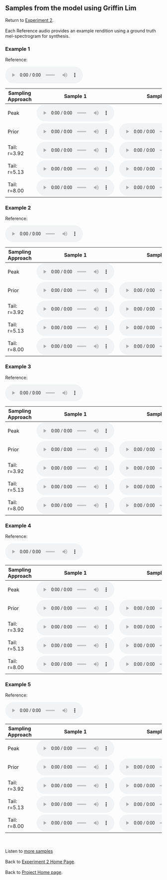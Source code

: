 <!-- exp 1a -->

## Samples from the model using Griffin Lim

Return to [Experiment 2](https://ljlj9.github.io/mscproject/experiment_2_test.html).
<br><br>
Each Reference audio provides an example rendition using a ground truth mel-spectrogram for synthesis.

### Example 1

Reference:          
<p><audio src="Exp2Test/Example1/reference.wav" controls style="width: 250px;"></audio></p>

| Sampling Approach | Sample 1 | Sample 2 | Sample 3 | Sample 4 | Sample 5 |
| --- | --- | --- | --- | --- | --- |
| Peak  | <audio src="Exp2Test/Example1/peak/sample_1.wav" controls style="width: 250px;"></audio> | | | | |
| Prior | <audio src="Exp2Test/Example1/prior/sample_1.wav" controls style="width: 250px;"></audio> | <audio src="Exp2Test/Example1/prior/sample_2.wav" controls style="width: 250px;"></audio> | <audio src="Exp2Test/Example1/prior/sample_3.wav" controls style="width: 250px;"></audio> | <audio src="Exp2Test/Example1/prior/sample_4.wav" controls style="width: 250px;"></audio> | <audio src="Exp2Test/Example1/prior/sample_5.wav" controls style="width: 250px;"></audio> |
| Tail: r=3.92 | <audio src="Exp2Test/Example1/tail392/sample_1.wav" controls style="width: 250px;"></audio> | <audio src="Exp2Test/Example1/tail392/sample_2.wav" controls style="width: 250px;"></audio> | <audio src="Exp2Test/Example1/tail392/sample_3.wav" controls style="width: 250px;"></audio> | <audio src="Exp2Test/Example1/tail392/sample_4.wav" controls style="width: 250px;"></audio> | <audio src="Exp2Test/Example1/tail392/sample_5.wav" controls style="width: 250px;"></audio> |
| Tail: r=5.13 | <audio src="Exp2Test/Example1/tail513/sample_1.wav" controls style="width: 250px;"></audio> | <audio src="Exp2Test/Example1/tail513/sample_2.wav" controls style="width: 250px;"></audio> | <audio src="Exp2Test/Example1/tail513/sample_3.wav" controls style="width: 250px;"></audio> | <audio src="Exp2Test/Example1/tail513/sample_4.wav" controls style="width: 250px;"></audio> | <audio src="Exp2Test/Example1/tail513/sample_5.wav" controls style="width: 250px;"></audio> |
| Tail: r=8.00 | <audio src="Exp2Test/Example1/tail8/sample_1.wav" controls style="width: 250px;"></audio> | <audio src="Exp2Test/Example1/tail8/sample_2.wav" controls style="width: 250px;"></audio> | <audio src="Exp2Test/Example1/tail8/sample_3.wav" controls style="width: 250px;"></audio> | <audio src="Exp2Test/Example1/tail8/sample_4.wav" controls style="width: 250px;"></audio> | <audio src="Exp2Test/Example1/tail8/sample_5.wav" controls style="width: 250px;"></audio> |

### Example 2

Reference:          
<p><audio src="Exp2Test/Example2/reference.wav" controls style="width: 250px;"></audio></p>

| Sampling Approach | Sample 1 | Sample 2 | Sample 3 | Sample 4 | Sample 5 |
| --- | --- | --- | --- | --- | --- |
| Peak  | <audio src="Exp2Test/Example2/peak/sample_1.wav" controls style="width: 250px;"></audio> | | | | |
| Prior | <audio src="Exp2Test/Example2/prior/sample_1.wav" controls style="width: 250px;"></audio> | <audio src="Exp2Test/Example2/prior/sample_2.wav" controls style="width: 250px;"></audio> | <audio src="Exp2Test/Example2/prior/sample_3.wav" controls style="width: 250px;"></audio> | <audio src="Exp2Test/Example2/prior/sample_4.wav" controls style="width: 250px;"></audio> | <audio src="Exp2Test/Example2/prior/sample_5.wav" controls style="width: 250px;"></audio> |
| Tail: r=3.92 | <audio src="Exp2Test/Example2/tail392/sample_1.wav" controls style="width: 250px;"></audio> | <audio src="Exp2Test/Example2/tail392/sample_2.wav" controls style="width: 250px;"></audio> | <audio src="Exp2Test/Example2/tail392/sample_3.wav" controls style="width: 250px;"></audio> | <audio src="Exp2Test/Example2/tail392/sample_4.wav" controls style="width: 250px;"></audio> | <audio src="Exp2Test/Example2/tail392/sample_5.wav" controls style="width: 250px;"></audio> |
| Tail: r=5.13 | <audio src="Exp2Test/Example2/tail513/sample_1.wav" controls style="width: 250px;"></audio> | <audio src="Exp2Test/Example2/tail513/sample_2.wav" controls style="width: 250px;"></audio> | <audio src="Exp2Test/Example2/tail513/sample_3.wav" controls style="width: 250px;"></audio> | <audio src="Exp2Test/Example2/tail513/sample_4.wav" controls style="width: 250px;"></audio> | <audio src="Exp2Test/Example2/tail513/sample_5.wav" controls style="width: 250px;"></audio> |
| Tail: r=8.00 | <audio src="Exp2Test/Example2/tail8/sample_1.wav" controls style="width: 250px;"></audio> | <audio src="Exp2Test/Example2/tail8/sample_2.wav" controls style="width: 250px;"></audio> | <audio src="Exp2Test/Example2/tail8/sample_3.wav" controls style="width: 250px;"></audio> | <audio src="Exp2Test/Example2/tail8/sample_4.wav" controls style="width: 250px;"></audio> | <audio src="Exp2Test/Example2/tail8/sample_5.wav" controls style="width: 250px;"></audio> |

### Example 3

Reference:          
<p><audio src="Exp2Test/Example3/reference.wav" controls style="width: 250px;"></audio></p>

| Sampling Approach | Sample 1 | Sample 2 | Sample 3 | Sample 4 | Sample 5 |
| --- | --- | --- | --- | --- | --- |
| Peak  | <audio src="Exp2Test/Example3/peak/sample_1.wav" controls style="width: 250px;"></audio> | | | | |
| Prior | <audio src="Exp2Test/Example3/prior/sample_1.wav" controls style="width: 250px;"></audio> | <audio src="Exp2Test/Example3/prior/sample_2.wav" controls style="width: 250px;"></audio> | <audio src="Exp2Test/Example3/prior/sample_3.wav" controls style="width: 250px;"></audio> | <audio src="Exp2Test/Example3/prior/sample_4.wav" controls style="width: 250px;"></audio> | <audio src="Exp2Test/Example3/prior/sample_5.wav" controls style="width: 250px;"></audio> |
| Tail: r=3.92 | <audio src="Exp2Test/Example3/tail392/sample_1.wav" controls style="width: 250px;"></audio> | <audio src="Exp2Test/Example3/tail392/sample_2.wav" controls style="width: 250px;"></audio> | <audio src="Exp2Test/Example3/tail392/sample_3.wav" controls style="width: 250px;"></audio> | <audio src="Exp2Test/Example3/tail392/sample_4.wav" controls style="width: 250px;"></audio> | <audio src="Exp2Test/Example3/tail392/sample_5.wav" controls style="width: 250px;"></audio> |
| Tail: r=5.13 | <audio src="Exp2Test/Example3/tail513/sample_1.wav" controls style="width: 250px;"></audio> | <audio src="Exp2Test/Example3/tail513/sample_2.wav" controls style="width: 250px;"></audio> | <audio src="Exp2Test/Example3/tail513/sample_3.wav" controls style="width: 250px;"></audio> | <audio src="Exp2Test/Example3/tail513/sample_4.wav" controls style="width: 250px;"></audio> | <audio src="Exp2Test/Example3/tail513/sample_5.wav" controls style="width: 250px;"></audio> |
| Tail: r=8.00 | <audio src="Exp2Test/Example3/tail8/sample_1.wav" controls style="width: 250px;"></audio> | <audio src="Exp2Test/Example3/tail8/sample_2.wav" controls style="width: 250px;"></audio> | <audio src="Exp2Test/Example3/tail8/sample_3.wav" controls style="width: 250px;"></audio> | <audio src="Exp2Test/Example3/tail8/sample_4.wav" controls style="width: 250px;"></audio> | <audio src="Exp2Test/Example3/tail8/sample_5.wav" controls style="width: 250px;"></audio> |

### Example 4

Reference:          
<p><audio src="Exp2Test/Example4/reference.wav" controls style="width: 250px;"></audio></p>

| Sampling Approach | Sample 1 | Sample 2 | Sample 3 | Sample 4 | Sample 5 |
| --- | --- | --- | --- | --- | --- |
| Peak  | <audio src="Exp2Test/Example4/peak/sample_1.wav" controls style="width: 250px;"></audio> | | | | |
| Prior | <audio src="Exp2Test/Example4/prior/sample_1.wav" controls style="width: 250px;"></audio> | <audio src="Exp2Test/Example4/prior/sample_2.wav" controls style="width: 250px;"></audio> | <audio src="Exp2Test/Example4/prior/sample_3.wav" controls style="width: 250px;"></audio> | <audio src="Exp2Test/Example4/prior/sample_4.wav" controls style="width: 250px;"></audio> | <audio src="Exp2Test/Example4/prior/sample_5.wav" controls style="width: 250px;"></audio> |
| Tail: r=3.92 | <audio src="Exp2Test/Example4/tail392/sample_1.wav" controls style="width: 250px;"></audio> | <audio src="Exp2Test/Example4/tail392/sample_2.wav" controls style="width: 250px;"></audio> | <audio src="Exp2Test/Example4/tail392/sample_3.wav" controls style="width: 250px;"></audio> | <audio src="Exp2Test/Example4/tail392/sample_4.wav" controls style="width: 250px;"></audio> | <audio src="Exp2Test/Example4/tail392/sample_5.wav" controls style="width: 250px;"></audio> |
| Tail: r=5.13 | <audio src="Exp2Test/Example4/tail513/sample_1.wav" controls style="width: 250px;"></audio> | <audio src="Exp2Test/Example4/tail513/sample_2.wav" controls style="width: 250px;"></audio> | <audio src="Exp2Test/Example4/tail513/sample_3.wav" controls style="width: 250px;"></audio> | <audio src="Exp2Test/Example4/tail513/sample_4.wav" controls style="width: 250px;"></audio> | <audio src="Exp2Test/Example4/tail513/sample_5.wav" controls style="width: 250px;"></audio> |
| Tail: r=8.00 | <audio src="Exp2Test/Example4/tail8/sample_1.wav" controls style="width: 250px;"></audio> | <audio src="Exp2Test/Example4/tail8/sample_2.wav" controls style="width: 250px;"></audio> | <audio src="Exp2Test/Example4/tail8/sample_3.wav" controls style="width: 250px;"></audio> | <audio src="Exp2Test/Example4/tail8/sample_4.wav" controls style="width: 250px;"></audio> | <audio src="Exp2Test/Example4/tail8/sample_5.wav" controls style="width: 250px;"></audio> |

### Example 5

Reference:          
<p><audio src="Exp2Test/Example5/reference.wav" controls style="width: 250px;"></audio></p>

| Sampling Approach | Sample 1 | Sample 2 | Sample 3 | Sample 4 | Sample 5 |
| --- | --- | --- | --- | --- | --- |
| Peak  | <audio src="Exp2Test/Example5/peak/sample_1.wav" controls style="width: 250px;"></audio> | | | | |
| Prior | <audio src="Exp2Test/Example5/prior/sample_1.wav" controls style="width: 250px;"></audio> | <audio src="Exp2Test/Example5/prior/sample_2.wav" controls style="width: 250px;"></audio> | <audio src="Exp2Test/Example5/prior/sample_3.wav" controls style="width: 250px;"></audio> | <audio src="Exp2Test/Example5/prior/sample_4.wav" controls style="width: 250px;"></audio> | <audio src="Exp2Test/Example5/prior/sample_5.wav" controls style="width: 250px;"></audio> |
| Tail: r=3.92 | <audio src="Exp2Test/Example5/tail392/sample_1.wav" controls style="width: 250px;"></audio> | <audio src="Exp2Test/Example5/tail392/sample_2.wav" controls style="width: 250px;"></audio> | <audio src="Exp2Test/Example5/tail392/sample_3.wav" controls style="width: 250px;"></audio> | <audio src="Exp2Test/Example5/tail392/sample_4.wav" controls style="width: 250px;"></audio> | <audio src="Exp2Test/Example5/tail392/sample_5.wav" controls style="width: 250px;"></audio> |
| Tail: r=5.13 | <audio src="Exp2Test/Example5/tail513/sample_1.wav" controls style="width: 250px;"></audio> | <audio src="Exp2Test/Example5/tail513/sample_2.wav" controls style="width: 250px;"></audio> | <audio src="Exp2Test/Example5/tail513/sample_3.wav" controls style="width: 250px;"></audio> | <audio src="Exp2Test/Example5/tail513/sample_4.wav" controls style="width: 250px;"></audio> | <audio src="Exp2Test/Example5/tail513/sample_5.wav" controls style="width: 250px;"></audio> |
| Tail: r=8.00 | <audio src="Exp2Test/Example5/tail8/sample_1.wav" controls style="width: 250px;"></audio> | <audio src="Exp2Test/Example5/tail8/sample_2.wav" controls style="width: 250px;"></audio> | <audio src="Exp2Test/Example5/tail8/sample_3.wav" controls style="width: 250px;"></audio> | <audio src="Exp2Test/Example5/tail8/sample_4.wav" controls style="width: 250px;"></audio> | <audio src="Exp2Test/Example5/tail8/sample_5.wav" controls style="width: 250px;"></audio> |

<br><br>
Listen to [more samples](https://ljlj9.github.io/mscproject/experiment_2_ii.html)
<br><br>
Back to [Experiment 2 Home Page](https://ljlj9.github.io/mscproject/experiment_2_test.html).
<br><br>
Back to [Project Home page](https://ljlj9.github.io/mscproject/index.html).
